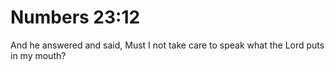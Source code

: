 # Numbers 23:12

And he answered and said, Must I not take care to speak what the Lord puts in my mouth?
